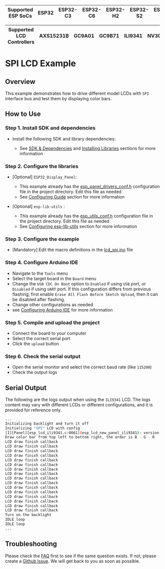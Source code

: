 | Supported ESP SoCs | ESP32 | ESP32-C3 | ESP32-C6 | ESP32-H2 | ESP32-S2 | ESP32-S3 | ESP32-P4 |
| ------------------ | ----- | -------- | -------- | -------- | -------- | -------- | -------- |

| Supported LCD Controllers | AXS15231B | GC9A01 | GC9B71 | ILI9341 | NV3022B | SH8601 | SPD2010 | ST7789 | ST7796 | ST77916 | ST77922 |
| ------------------------- | --------- | ------ | ------ | ------- | ------- | ------ | ------- | ------ | ------ | ------- | ------- |

# SPI LCD Example

## Overview

This example demonstrates how to drive different model LCDs with `SPI` interface bus and test them by displaying color bars.

## How to Use

### Step 1. Install SDK and dependencies

- Install the following SDK and library dependencies:

  - See [SDK & Dependencies](../../../../../docs/envs/use_with_arduino.md#sdk--dependencies) and [Installing Libraries](../../../../../docs/envs/use_with_arduino.md#installing-libraries) sections for more information

### Step 2. Configure the libraries

- [Optional] `ESP32_Display_Panel`:

  - This example already has the [esp_panel_drivers_conf.h](./esp_panel_drivers_conf.h) configuration file in the project directory. Edit this file as needed
  - See [Configuring Guide](../../../../../docs/envs/use_with_arduino.md#configuration-guide) section for more information

- [Optional] `esp-lib-utils` :

  - This example already has the [esp_utils_conf.h](./esp_utils_conf.h) configuration file in the project directory. Edit this file as needed
  - See [Configuring esp-lib-utils](../../../../../docs/envs/use_with_arduino.md#configuring-esp-lib-utils) section for more information

### Step 3. Configure the example

- [Mandatory] Edit the macro definitions in the [lcd_spi.ino](./lcd_spi.ino) file

### Step 4. Configure Arduino IDE

- Navigate to the `Tools` menu
- Select the target board in the `Board` menu
- Change the `USB CDC On Boot` option to `Enabled` if using `USB` port, or `Disabled` if using `UART` port. If this configuration differs from previous flashing, first enable `Erase All Flash Before Sketch Upload`, then it can be disabled after flashing.
- Change other configurations as needed
- see [Configuring Arduino IDE](../../../../../docs/envs/use_with_arduino.md#configuring-arduino-ide) for more information

### Step 5. Compile and upload the project

- Connect the board to your computer
- Select the correct serial port
- Click the `upload` button

### Step 6. Check the serial output

- Open the serial monitor and select the correct baud rate (like `115200`)
- Check the output logs

## Serial Output

The following are the logs output when using the `ILI9341` LCD. The logs content may vary with different LCDs or different configurations, and it is provided for reference only.

```bash
...
Initializing backlight and turn it off
Initializing "SPI" LCD with config
[I][Panel][esp_lcd_ili9341.c:0061](esp_lcd_new_panel_ili9341): version: 2.0.0
Draw color bar from top left to bottom right, the order is B - G - R
LCD draw finish callback
LCD draw finish callback
LCD draw finish callback
LCD draw finish callback
LCD draw finish callback
LCD draw finish callback
LCD draw finish callback
LCD draw finish callback
LCD draw finish callback
LCD draw finish callback
LCD draw finish callback
LCD draw finish callback
LCD draw finish callback
LCD draw finish callback
LCD draw finish callback
LCD draw finish callback
Turn on the backlight
IDLE loop
IDLE loop
...
```

## Troubleshooting

Please check the [FAQ](../../../../../docs/envs/use_with_arduino.md#faq) first to see if the same question exists. If not, please create a [Github Issue](https://github.com/esp-arduino-libs/ESP32_Display_Panel/issues). We will get back to you as soon as possible.
